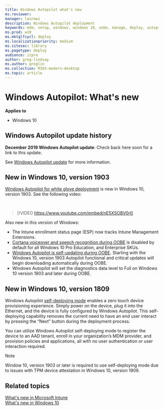 ```yaml
---
title: Windows Autopilot what's new
ms.reviewer: 
manager: laurawi
description: Windows Autopilot deployment
keywords: mdm, setup, windows, windows 10, oobe, manage, deploy, autopilot, ztd, zero-touch, partner, msfb, intune
ms.prod: w10
ms.mktglfcycl: deploy
ms.localizationpriority: medium
ms.sitesec: library
ms.pagetype: deploy
audience: itpro
author: greg-lindsay
ms.author: greglin
ms.collection: M365-modern-desktop
ms.topic: article
---
```



# Windows Autopilot: What's new

**Applies to**

-   Windows 10

## Windows Autopilot update history

**December 2019 Windows Autopilot update**: Check back here soon for a link to this update.

See [Windows Autopilot update](autopilot-update.md) for more information.

## New in Windows 10, version 1903

[Windows Autopilot for white glove deployment](white-glove.md) is new in Windows 10, version 1903. See the following video:

<br>

> [!VIDEO https://www.youtube.com/embed/nE5XSOBV0rI]

Also new in this version of Windows:
- The Intune enrollment status page (ESP) now tracks Intune Management Extensions.
- [Cortana voiceover and speech recognition during OOBE](windows-autopilot-scenarios.md#cortana-voiceover-and-speech-recognition-during-oobe) is disabled by default for all Windows 10 Pro Education, and Enterprise SKUs.
- [Windows Autopilot is self-updating during OOBE](windows-autopilot-scenarios.md#windows-autopilot-is-self-updating-during-oobe). Starting with the Windows 10, version 1903 Autopilot functional and critical updates will begin downloading automatically during OOBE.
- Windows Autopilot will set the diagnostics data level to Full on Windows 10 version 1903 and later during OOBE. 

## New in Windows 10, version 1809

Windows Autopilot [self-deploying mode](self-deploying.md) enables a zero touch device provisioning experience. Simply power on the device, plug it into the Ethernet, and the device is fully configured by Windows Autopilot. This self-deploying capability removes the current need to have an end user interact by pressing the “Next” button during the deployment process. 

You can utilize Windows Autopilot self-deploying mode to register the device to an AAD tenant, enroll in your organization’s MDM provider, and provision policies and applications, all with no user authentication or user interaction required. 

>[!NOTE]
>Window 10, version 1903 or later is required to use self-deploying mode due to issues with TPM device attestation in Windows 10, version 1809.

## Related topics

[What's new in Microsoft Intune](https://docs.microsoft.com/intune/whats-new)<br>
[What's new in Windows 10](https://docs.microsoft.com/windows/whats-new/)
